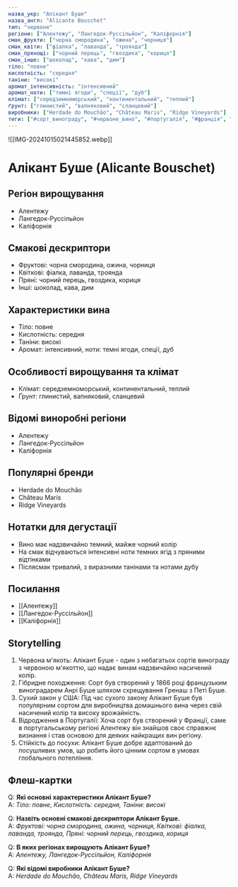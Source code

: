 ```yaml
---
назва_укр: "Алікант Буше"
назва_англ: "Alicante Bouschet"
тип: "червоне"
регіони: ["Алентежу", "Лангедок-Руссільйон", "Каліфорнія"]
смак_фрукти: ["чорна смородина", "ожина", "чорниця"]
смак_квіти: ["фіалка", "лаванда", "троянда"]
смак_прянощі: ["чорний перець", "гвоздика", "кориця"]
смак_інше: ["шоколад", "кава", "дим"]
тіло: "повне"
кислотність: "середня"
таніни: "високі"
аромат_інтенсивність: "інтенсивний"
аромат_ноти: ["темні ягоди", "спеції", "дуб"]
клімат: ["середземноморський", "континентальний", "теплий"]
ґрунт: ["глинистий", "вапняковий", "сланцевий"]
виробники: ["Herdade do Mouchão", "Château Maris", "Ridge Vineyards"]
теги: ["#сорт_винограду", "#червоне_вино", "#португалія", "#франція", "#каліфорнія"]
---
```

![[IMG-20241015021445852.webp]]
# Алікант Буше (Alicante Bouschet)

## Регіон вирощування
- Алентежу
- Лангедок-Руссільйон
- Каліфорнія

## Смакові дескриптори
- Фруктові: чорна смородина, ожина, чорниця
- Квіткові: фіалка, лаванда, троянда
- Пряні: чорний перець, гвоздика, кориця
- Інші: шоколад, кава, дим

## Характеристики вина
- Тіло: повне
- Кислотність: середня
- Таніни: високі
- Аромат: інтенсивний, ноти: темні ягоди, спеції, дуб

## Особливості вирощування та клімат
- Клімат: середземноморський, континентальний, теплий
- Ґрунт: глинистий, вапняковий, сланцевий

## Відомі виноробні регіони
- Алентежу
- Лангедок-Руссільйон
- Каліфорнія

## Популярні бренди
- Herdade do Mouchão
- Château Maris
- Ridge Vineyards

## Нотатки для дегустації
- Вино має надзвичайно темний, майже чорний колір
- На смак відчуваються інтенсивні ноти темних ягід з пряними відтінками
- Післясмак тривалий, з виразними танінами та нотами дубу

## Посилання
- [[Алентежу]]
- [[Лангедок-Руссільйон]]
- [[Каліфорнія]]

## Storytelling
1. Червона м'якоть: Алікант Буше - один з небагатьох сортів винограду з червоною м'якоттю, що надає винам надзвичайно насичений колір.
2. Гібридне походження: Сорт був створений у 1866 році французьким виноградарем Анрі Буше шляхом схрещування Гренаш з Петі Буше.
3. Сухий закон у США: Під час сухого закону Алікант Буше був популярним сортом для виробництва домашнього вина через свій насичений колір та високу врожайність.
4. Відродження в Португалії: Хоча сорт був створений у Франції, саме в португальському регіоні Алентежу він знайшов своє справжнє визнання і став основою для деяких найкращих вин регіону.
5. Стійкість до посухи: Алікант Буше добре адаптований до посушливих умов, що робить його цінним сортом в умовах глобального потепління.

## Флеш-картки
Q: **Які основні характеристики Алікант Буше?**  
A: *Тіло: повне, Кислотність: середня, Таніни: високі*

Q: **Назвіть основні смакові дескриптори Алікант Буше.**  
A: *Фруктові: чорна смородина, ожина, чорниця, Квіткові: фіалка, лаванда, троянда, Пряні: чорний перець, гвоздика, кориця*

Q: **В яких регіонах вирощують Алікант Буше?**  
A: *Алентежу, Лангедок-Руссільйон, Каліфорнія*

Q: **Які відомі виробники Алікант Буше?**  
A: *Herdade do Mouchão, Château Maris, Ridge Vineyards*